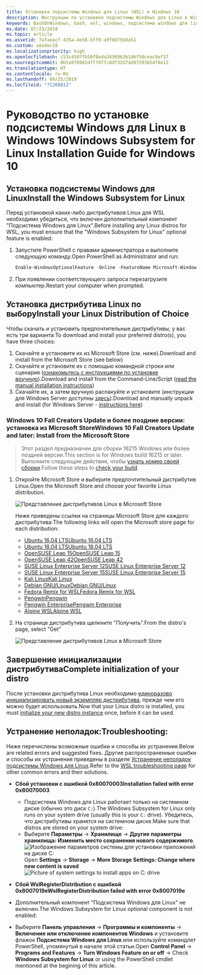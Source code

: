 ```yaml
---
title: Установка подсистемы Windows для Linux (WSL) в Windows 10
description: Инструкции по установке подсистемы Windows для Linux в Windows 10.
keywords: BashOnWindows, bash, wsl, windows, подсистема windows для linux, windowssubsystem, ubuntu, debian, suse, windows 10, установка
ms.date: 07/23/2018
ms.topic: article
ms.assetid: 7afaeacf-435a-4e58-bff0-a9f0d75b8a51
ms.custom: seodec18
ms.localizationpriority: high
ms.openlocfilehash: c53c4507fb56f8e4a3456963b1d6f50ceac8ef37
ms.sourcegitcommit: 0b5a9f8982dfff07fc8df32d74d97293654f8e12
ms.translationtype: HT
ms.contentlocale: ru-RU
ms.lasthandoff: 09/25/2019
ms.locfileid: "71269812"
---
```

# <a name="windows-subsystem-for-linux-installation-guide-for-windows-10"></a><span data-ttu-id="e5c66-104">Руководство по установке подсистемы Windows для Linux в Windows 10</span><span class="sxs-lookup"><span data-stu-id="e5c66-104">Windows Subsystem for Linux Installation Guide for Windows 10</span></span>

## <a name="install-the-windows-subsystem-for-linux"></a><span data-ttu-id="e5c66-105">Установка подсистемы Windows для Linux</span><span class="sxs-lookup"><span data-stu-id="e5c66-105">Install the Windows Subsystem for Linux</span></span>

<span data-ttu-id="e5c66-106">Перед установкой каких-либо дистрибутивов Linux для WSL необходимо убедиться, что включен дополнительный компонент "Подсистема Windows для Linux".</span><span class="sxs-lookup"><span data-stu-id="e5c66-106">Before installing any Linux distros for WSL, you must ensure that the "Windows Subsystem for Linux" optional feature is enabled:</span></span>

1. <span data-ttu-id="e5c66-107">Запустите PowerShell с правами администратора и выполните следующую команду.</span><span class="sxs-lookup"><span data-stu-id="e5c66-107">Open PowerShell as Administrator and run:</span></span>
    ```powershell
    Enable-WindowsOptionalFeature -Online -FeatureName Microsoft-Windows-Subsystem-Linux
    ```

2. <span data-ttu-id="e5c66-108">При появлении соответствующего запроса перезагрузите компьютер.</span><span class="sxs-lookup"><span data-stu-id="e5c66-108">Restart your computer when prompted.</span></span>

## <a name="install-your-linux-distribution-of-choice"></a><span data-ttu-id="e5c66-109">Установка дистрибутива Linux по выбору</span><span class="sxs-lookup"><span data-stu-id="e5c66-109">Install your Linux Distribution of Choice</span></span>
<span data-ttu-id="e5c66-110">Чтобы скачать и установить предпочтительные дистрибутивы, у вас есть три варианта:</span><span class="sxs-lookup"><span data-stu-id="e5c66-110">To download and install your preferred distro(s), you have three choices:</span></span>
1. <span data-ttu-id="e5c66-111">Скачайте и установите их из Microsoft Store (см. ниже).</span><span class="sxs-lookup"><span data-stu-id="e5c66-111">Download and install from the Microsoft Store (see below)</span></span>
1. <span data-ttu-id="e5c66-112">Скачайте и установите их с помощью командной строки или сценария ([ознакомьтесь с инструкциями по установке вручную](install-manual.md)).</span><span class="sxs-lookup"><span data-stu-id="e5c66-112">Download and install from the Command-Line/Script ([read the manual installation instructions](install-manual.md))</span></span>
1. <span data-ttu-id="e5c66-113">Скачайте их, а затем вручную распакуйте и установите (инструкции для Windows Server доступны [здесь](install-on-server.md)).</span><span class="sxs-lookup"><span data-stu-id="e5c66-113">Download and manually unpack and install (for Windows Server - [instructions here](install-on-server.md))</span></span>

### <a name="windows-10-fall-creators-update-and-later-install-from-the-microsoft-store"></a><span data-ttu-id="e5c66-114">Windows 10 Fall Creators Update и более поздние версии: установка из Microsoft Store</span><span class="sxs-lookup"><span data-stu-id="e5c66-114">Windows 10 Fall Creators Update and later: Install from the Microsoft Store</span></span>

> <span data-ttu-id="e5c66-115">Этот раздел предназначен для сборки 16215 Windows или более поздней версии.</span><span class="sxs-lookup"><span data-stu-id="e5c66-115">This section is for Windows build 16215 or later.</span></span>  <span data-ttu-id="e5c66-116">Выполните следующие действия, чтобы [узнать номер своей сборки](troubleshooting.md#check-your-build-number).</span><span class="sxs-lookup"><span data-stu-id="e5c66-116">Follow these steps to [check your build](troubleshooting.md#check-your-build-number).</span></span> 

1. <span data-ttu-id="e5c66-117">Откройте Microsoft Store и выберите предпочтительный дистрибутив Linux.</span><span class="sxs-lookup"><span data-stu-id="e5c66-117">Open the Microsoft Store and choose your favorite Linux distribution.</span></span>

    ![Представление дистрибутивов Linux в Microsoft Store](media/store.png)

    <span data-ttu-id="e5c66-119">Ниже приведены ссылки на страницы Microsoft Store для каждого дистрибутива:</span><span class="sxs-lookup"><span data-stu-id="e5c66-119">The following links will open the Microsoft store page for each distribution:</span></span>

    * [<span data-ttu-id="e5c66-120">Ubuntu 16.04 LTS</span><span class="sxs-lookup"><span data-stu-id="e5c66-120">Ubuntu 16.04 LTS</span></span>](https://www.microsoft.com/store/apps/9pjn388hp8c9)
    * [<span data-ttu-id="e5c66-121">Ubuntu 18.04 LTS</span><span class="sxs-lookup"><span data-stu-id="e5c66-121">Ubuntu 18.04 LTS</span></span>](https://www.microsoft.com/store/apps/9N9TNGVNDL3Q)
    * [<span data-ttu-id="e5c66-122">OpenSUSE Leap 15</span><span class="sxs-lookup"><span data-stu-id="e5c66-122">OpenSUSE Leap 15</span></span>](https://www.microsoft.com/store/apps/9n1tb6fpvj8c)
    * [<span data-ttu-id="e5c66-123">OpenSUSE Leap 42</span><span class="sxs-lookup"><span data-stu-id="e5c66-123">OpenSUSE Leap 42</span></span>](https://www.microsoft.com/store/apps/9njvjts82tjx)
    * [<span data-ttu-id="e5c66-124">SUSE Linux Enterprise Server 12</span><span class="sxs-lookup"><span data-stu-id="e5c66-124">SUSE Linux Enterprise Server 12</span></span>](https://www.microsoft.com/store/apps/9p32mwbh6cns)
    * [<span data-ttu-id="e5c66-125">SUSE Linux Enterprise Server 15</span><span class="sxs-lookup"><span data-stu-id="e5c66-125">SUSE Linux Enterprise Server 15</span></span>](https://www.microsoft.com/store/apps/9pmw35d7fnlx)
    * [<span data-ttu-id="e5c66-126">Kali Linux</span><span class="sxs-lookup"><span data-stu-id="e5c66-126">Kali Linux</span></span>](https://www.microsoft.com/store/apps/9PKR34TNCV07)
    * [<span data-ttu-id="e5c66-127">Debian GNU/Linux</span><span class="sxs-lookup"><span data-stu-id="e5c66-127">Debian GNU/Linux</span></span>](https://www.microsoft.com/store/apps/9MSVKQC78PK6)
    * [<span data-ttu-id="e5c66-128">Fedora Remix for WSL</span><span class="sxs-lookup"><span data-stu-id="e5c66-128">Fedora Remix for WSL</span></span>](https://www.microsoft.com/store/apps/9n6gdm4k2hnc)
    * [<span data-ttu-id="e5c66-129">Pengwin</span><span class="sxs-lookup"><span data-stu-id="e5c66-129">Pengwin</span></span>](https://www.microsoft.com/store/apps/9NV1GV1PXZ6P)
    * [<span data-ttu-id="e5c66-130">Pengwin Enterprise</span><span class="sxs-lookup"><span data-stu-id="e5c66-130">Pengwin Enterprise</span></span>](https://www.microsoft.com/store/apps/9N8LP0X93VCP)
    * [<span data-ttu-id="e5c66-131">Alpine WSL</span><span class="sxs-lookup"><span data-stu-id="e5c66-131">Alpine WSL</span></span>](https://www.microsoft.com/store/apps/9p804crf0395)

1. <span data-ttu-id="e5c66-132">На странице дистрибутива щелкните "Получить".</span><span class="sxs-lookup"><span data-stu-id="e5c66-132">From the distro's page, select "Get"</span></span>

    ![Представление дистрибутивов Linux в Microsoft Store](media/UbuntuStore.png)

## <a name="complete-initialization-of-your-distro"></a><span data-ttu-id="e5c66-134">Завершение инициализации дистрибутива</span><span class="sxs-lookup"><span data-stu-id="e5c66-134">Complete initialization of your distro</span></span>
<span data-ttu-id="e5c66-135">После установки дистрибутива Linux необходимо [единоразово инициализировать новый экземпляр дистрибутива](initialize-distro.md), прежде чем его можно будет использовать.</span><span class="sxs-lookup"><span data-stu-id="e5c66-135">Now that your Linux distro is installed, you must [initialize your new distro instance](initialize-distro.md) once, before it can be used.</span></span>

## <a name="troubleshooting"></a><span data-ttu-id="e5c66-136">Устранение неполадок:</span><span class="sxs-lookup"><span data-stu-id="e5c66-136">Troubleshooting:</span></span> 

<span data-ttu-id="e5c66-137">Ниже перечислены возможные ошибки и способы их устранения.</span><span class="sxs-lookup"><span data-stu-id="e5c66-137">Below are related errors and suggested fixes.</span></span> <span data-ttu-id="e5c66-138">Другие распространенные ошибки и способы их устранения приведены в разделе [Устранение неполадок подсистемы Windows для Linux](troubleshooting.md).</span><span class="sxs-lookup"><span data-stu-id="e5c66-138">Refer to the [WSL troubleshooting page](troubleshooting.md) for other common errors and their solutions.</span></span>

* <span data-ttu-id="e5c66-139">**Сбой установки с ошибкой 0x80070003**</span><span class="sxs-lookup"><span data-stu-id="e5c66-139">**Installation failed with error 0x80070003**</span></span>
    * <span data-ttu-id="e5c66-140">Подсистема Windows для Linux работает только на системном диске (обычно это диск `C:`).</span><span class="sxs-lookup"><span data-stu-id="e5c66-140">The Windows Subsystem for Linux only runs on your system drive (usually this is your `C:` drive).</span></span> <span data-ttu-id="e5c66-141">Убедитесь, что дистрибутивы хранятся на системном диске.</span><span class="sxs-lookup"><span data-stu-id="e5c66-141">Make sure that distros are stored on your system drive:</span></span>  
    * <span data-ttu-id="e5c66-142">Выберите **Параметры** -> **Хранилище** -> **Другие параметры хранилища: Изменить место сохранения нового содержимого**.
    ![Изображение параметров системы для установки приложений на диске C:](media/AppStorage.png)</span><span class="sxs-lookup"><span data-stu-id="e5c66-142">Open **Settings** -> **Storage** -> **More Storage Settings: Change where new content is saved**
![Picture of system settings to install apps on C: drive](media/AppStorage.png)</span></span>
    
    
 * <span data-ttu-id="e5c66-143">**Сбой WslRegisterDistribution с ошибкой 0x8007019e**</span><span class="sxs-lookup"><span data-stu-id="e5c66-143">**WslRegisterDistribution failed with error 0x8007019e**</span></span>   
  * <span data-ttu-id="e5c66-144">Дополнительный компонент "Подсистема Windows для Linux" не включен.</span><span class="sxs-lookup"><span data-stu-id="e5c66-144">The Windows Subsystem for Linux optional component is not enabled:</span></span> 
   * <span data-ttu-id="e5c66-145">Выберите **Панель управления** -> **Программы и компоненты** -> **Включение или отключение компонентов Windows** и установите флажок **Подсистема Windows для Linux** или используйте командлет PowerShell, упомянутый в начале этой статьи.</span><span class="sxs-lookup"><span data-stu-id="e5c66-145">Open **Control Panel** -> **Programs and Features** -> **Turn Windows Feature on or off** -> Check **Windows Subsystem for Linux** or using the PowerShell cmdlet mentioned at the begining of this article.</span></span>
